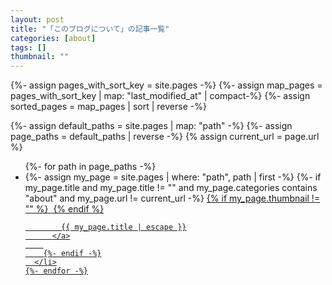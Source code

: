 ```yaml
---
layout: post
title: "「このブログについて」の記事一覧"
categories: [about]
tags: []
thumbnail: ""
---
```


<div class="home">
  {%- assign pages_with_sort_key = site.pages -%}
  {%- assign map_pages = pages_with_sort_key | map: "last_modified_at" | compact-%}
  {%- assign sorted_pages = map_pages | sort | reverse -%}

  {%- assign default_paths = site.pages | map: "path" -%}
  {%- assign page_paths = default_paths | reverse -%}
  {% assign current_url = page.url %}
  

  <ul class="post-list">
    {%- for path in page_paths -%}
      <li>
        {%- assign my_page = site.pages | where: "path", path | first -%}
        {%- if my_page.title and my_page.title != "" and my_page.categories contains "about" and my_page.url != current_url -%}
          <a  href="{{ my_page.url | relative_url }}">
            {% if my_page.thumbnail != "" %}
              <img class="thumbnail" src="{{ my_page.thumbnail }}" alt="" />
            {% endif %}
            
            {{ my_page.title | escape }}
          </a>
        
        {%- endif -%}
      </li>
    {%- endfor -%}
  </ul>
</div>
